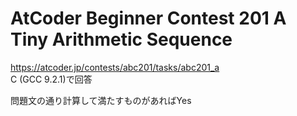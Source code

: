 # AtCoder Beginner Contest 201 A Tiny Arithmetic Sequence  
https://atcoder.jp/contests/abc201/tasks/abc201_a  
C (GCC 9.2.1)で回答  

問題文の通り計算して満たすものがあればYes
